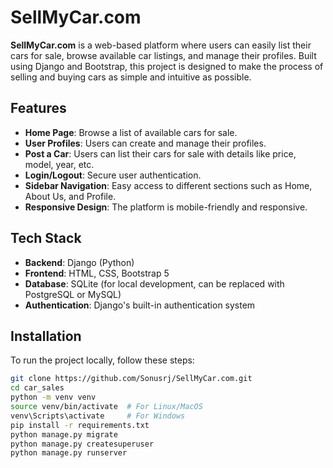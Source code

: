 # SellMyCar.com

**SellMyCar.com** is a web-based platform where users can easily list their cars for sale, browse available car listings, and manage their profiles. Built using Django and Bootstrap, this project is designed to make the process of selling and buying cars as simple and intuitive as possible.

## Features

- **Home Page**: Browse a list of available cars for sale.
- **User Profiles**: Users can create and manage their profiles.
- **Post a Car**: Users can list their cars for sale with details like price, model, year, etc.
- **Login/Logout**: Secure user authentication.
- **Sidebar Navigation**: Easy access to different sections such as Home, About Us, and Profile.
- **Responsive Design**: The platform is mobile-friendly and responsive.

## Tech Stack

- **Backend**: Django (Python)
- **Frontend**: HTML, CSS, Bootstrap 5
- **Database**: SQLite (for local development, can be replaced with PostgreSQL or MySQL)
- **Authentication**: Django's built-in authentication system

## Installation

To run the project locally, follow these steps:


```bash
git clone https://github.com/Sonusrj/SellMyCar.com.git
cd car_sales
python -m venv venv
source venv/bin/activate  # For Linux/MacOS
venv\Scripts\activate     # For Windows
pip install -r requirements.txt
python manage.py migrate
python manage.py createsuperuser
python manage.py runserver

